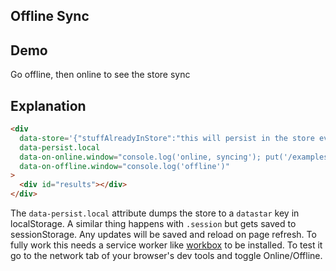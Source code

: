 ## Offline Sync

## Demo

<div
     data-store='{"stuffAlreadyInStore":"this will persist in the store even without network"}'
     data-persist.local
     data-on-online.window="console.log('online, syncing'); put('/examples/offline_sync/sync', false)"
     data-on-offline.window="console.log('offline')"
>
     <div id="results">Go offline, then online to see the store sync</div>
</div>

## Explanation

```html
<div
  data-store='{"stuffAlreadyInStore":"this will persist in the store even without network"}'
  data-persist.local
  data-on-online.window="console.log('online, syncing'); put('/examples/offline_sync/sync', false)"
  data-on-offline.window="console.log('offline')"
>
  <div id="results"></div>
</div>
```

The `data-persist.local` attribute dumps the store to a `datastar` key in localStorage. A similar thing happens with `.session` but gets saved to sessionStorage. Any updates will be saved and reload on page refresh. To fully work this needs a service worker like [workbox](https://developers.google.com/web/tools/workbox/) to be installed. To test it go to the network tab of your browser's dev tools and toggle Online/Offline.
